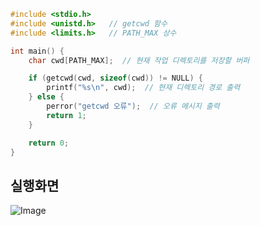```c
#include <stdio.h>
#include <unistd.h>   // getcwd 함수
#include <limits.h>   // PATH_MAX 상수

int main() {
    char cwd[PATH_MAX];  // 현재 작업 디렉토리를 저장할 버퍼

    if (getcwd(cwd, sizeof(cwd)) != NULL) {
        printf("%s\n", cwd);  // 현재 디렉토리 경로 출력
    } else {
        perror("getcwd 오류");  // 오류 메시지 출력
        return 1;
    }

    return 0;
}
```

## 실행화면

![Image](https://github.com/user-attachments/assets/ba9411fb-9903-42f3-95dc-8c74a9b2a083)